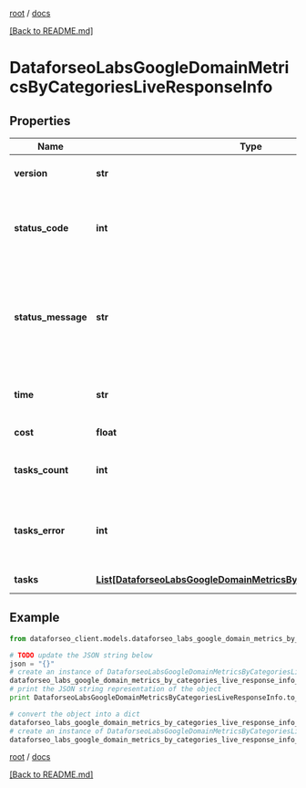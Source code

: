 [root](./../ "root") / [docs](./ "docs")

[[Back to README.md]](./../README.md "[Back to README.md]")

# DataforseoLabsGoogleDomainMetricsByCategoriesLiveResponseInfo

## Properties

Name | Type | Description | Notes
------------ | ------------- | ------------- | -------------
**version** | **str** | the current version of the API | [optional]
**status_code** | **int** | general status code you can find the full list of the response codes here | [optional]
**status_message** | **str** | general informational message you can find the full list of general informational messages here | [optional]
**time** | **str** | total execution time, seconds | [optional]
**cost** | **float** | total tasks cost, USD | [optional]
**tasks_count** | **int** | the number of tasks in the tasks array | [optional]
**tasks_error** | **int** | the number of tasks in the tasks array returned with an error | [optional]
**tasks** | [**List[DataforseoLabsGoogleDomainMetricsByCategoriesLiveTaskInfo]**](DataforseoLabsGoogleDomainMetricsByCategoriesLiveTaskInfo.md) | array of tasks | [optional]

## Example

```python
from dataforseo_client.models.dataforseo_labs_google_domain_metrics_by_categories_live_response_info import DataforseoLabsGoogleDomainMetricsByCategoriesLiveResponseInfo

# TODO update the JSON string below
json = "{}"
# create an instance of DataforseoLabsGoogleDomainMetricsByCategoriesLiveResponseInfo from a JSON string
dataforseo_labs_google_domain_metrics_by_categories_live_response_info_instance = DataforseoLabsGoogleDomainMetricsByCategoriesLiveResponseInfo.from_json(json)
# print the JSON string representation of the object
print DataforseoLabsGoogleDomainMetricsByCategoriesLiveResponseInfo.to_json()

# convert the object into a dict
dataforseo_labs_google_domain_metrics_by_categories_live_response_info_dict = dataforseo_labs_google_domain_metrics_by_categories_live_response_info_instance.to_dict()
# create an instance of DataforseoLabsGoogleDomainMetricsByCategoriesLiveResponseInfo from a dict
dataforseo_labs_google_domain_metrics_by_categories_live_response_info_form_dict = dataforseo_labs_google_domain_metrics_by_categories_live_response_info.from_dict(dataforseo_labs_google_domain_metrics_by_categories_live_response_info_dict)
```

  

[root](./../ "root") / [docs](./ "docs")

[[Back to README.md]](./../README.md "[Back to README.md]")